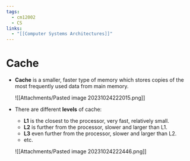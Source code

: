 ```yaml
---
tags:
  - cm12002
  - CS
links:
  - "[[Computer Systems Architectures]]"
---
```

# Cache
- **Cache** is a smaller, faster type of memory which stores copies of the most frequently used data from main memory. 

    ![[Attachments/Pasted image 20231024222015.png]]

- There are different **levels** of cache: 
    - **L1** is the closest to the processor, very fast, relatively small.
    - **L2** is further from the processor, slower and larger than L1.
    - **L3** even further from the processor, slower and larger than L2.
    - etc.

    ![[Attachments/Pasted image 20231024222446.png]]
